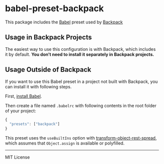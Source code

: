 # babel-preset-backpack

This package includes the [Babel](https://babeljs.io) preset used by [Backpack](https://github.com/palmerhq/backpack)

## Usage in Backpack Projects

The easiest way to use this configuration is with Backpack, which includes it by default. **You don’t need to install it separately in Backpack projects.**

## Usage Outside of Backpack

If you want to use this Babel preset in a project not built with Backpack, you can install it with following steps.

First, [install Babel](https://babeljs.io/docs/setup/).

Then create a file named `.babelrc` with following contents in the root folder of your project:

```js
{
  "presets": ["backpack"]
}
```

This preset uses the `useBuiltIns` option with [transform-object-rest-spread](http://babeljs.io/docs/plugins/transform-object-rest-spread/), which assumes that `Object.assign` is available or polyfilled.

---

MIT License
